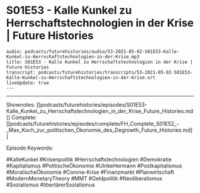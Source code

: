 # S01E53 - Kalle Kunkel zu Herrschaftstechnologien in der Krise | Future Histories

```audio-note
audio: podcasts/futurehistories/audio/53-2021-05-02-S01E53-Kalle-Kunkel-zu-Herrschaftstechnologien-in-der-Krise.mp3
title: S01E53 - Kalle Kunkel zu Herrschaftstechnologien in der Krise | Future Histories
transcript: podcasts/futurehistories/transcripts/53-2021-05-02-S01E53-Kalle-Kunkel-zu-Herrschaftstechnologien-in-der-Krise.srt
liveUpdate: true
---

```
---

Shownotes: [[podcasts/futurehistories/episodes/S01E53-Kalle_Kunkel_zu_Herrschaftstechnologien_in_der_Krise_Future_Histories.md]]
Complete: [[podcasts/futurehistories/episodes/complete/FH_Complete_S01E52_-_Max_Koch_zur_politischen_Ökonomie_des_Degrowth_Future_Histories.md]]


Episode Keywords:

#KalleKunkel #Krisenpolitik #Herrschaftstechnologien #Demokratie #Kapitalismus #PolitischeÖkonomie #UlrikeHermann #Postkapitalismus #MoralischeÖkonomie #Corona-Krise #Finanzmarkt #Planwirtschaft #ModernMonetaryTheory #MMT #Geldpolitik #Neoliberalismus #Sozialismus #libertärerSozialismus
